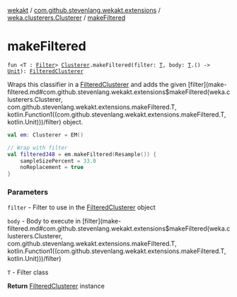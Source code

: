 [wekakt](../../index.md) / [com.github.stevenlang.wekakt.extensions](../index.md) / [weka.clusterers.Clusterer](index.md) / [makeFiltered](./make-filtered.md)

# makeFiltered

`fun <T : `[`Filter`](http://weka.sourceforge.net/doc.stable/weka/filters/Filter.html)`> `[`Clusterer`](http://weka.sourceforge.net/doc.stable/weka/clusterers/Clusterer.html)`.makeFiltered(filter: `[`T`](make-filtered.md#T)`, body: `[`T`](make-filtered.md#T)`.() -> `[`Unit`](https://kotlinlang.org/api/latest/jvm/stdlib/kotlin/-unit/index.html)`): `[`FilteredClusterer`](http://weka.sourceforge.net/doc.stable/weka/clusterers/FilteredClusterer.html)

Wraps this classifier in a [FilteredClusterer](http://weka.sourceforge.net/doc.stable/weka/clusterers/FilteredClusterer.html) and adds the given [filter](make-filtered.md#com.github.stevenlang.wekakt.extensions$makeFiltered(weka.clusterers.Clusterer, com.github.stevenlang.wekakt.extensions.makeFiltered.T, kotlin.Function1((com.github.stevenlang.wekakt.extensions.makeFiltered.T, kotlin.Unit)))/filter) object.

``` kotlin
val em: Clusterer = EM()

// Wrap with filter
val filteredJ48 = em.makeFiltered(Resample()) {
    sampleSizePercent = 33.0
    noReplacement = true
}
```

### Parameters

`filter` - Filter to use in the [FilteredClusterer](http://weka.sourceforge.net/doc.stable/weka/clusterers/FilteredClusterer.html) object

`body` - Body to execute in [filter](make-filtered.md#com.github.stevenlang.wekakt.extensions$makeFiltered(weka.clusterers.Clusterer, com.github.stevenlang.wekakt.extensions.makeFiltered.T, kotlin.Function1((com.github.stevenlang.wekakt.extensions.makeFiltered.T, kotlin.Unit)))/filter)

`T` - Filter class

**Return**
[FilteredClusterer](http://weka.sourceforge.net/doc.stable/weka/clusterers/FilteredClusterer.html) instance

